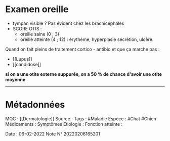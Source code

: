 # Examen oreille
-   tympan visible ? Pas évident chez les brachicéphales
-   SCORE OTIS :
	-   oreille saine (0 ; 3)
	-   oreille atteinte (4 ; 12) : érythème, hyperplasie sécrétion, ulcère.

Quand on fait pleins de traitement cortico - antibio et que ça marche pas :
-   [[Lupus]]
-   [[candidose]]

**si on a une otite externe suppurée, on a 50 % de chance d'avoir une otite moyenne**

***

# Métadonnées
MOC : [[Dermatologie]]
Source :
Tags : #Maladie 
	Espèce : #Chat  #Chien 
	Médicaments :
	Symptômes
	Etiologie :
	Fonction atteinte :
	
Date : 06-02-2022
Note N° 20220206165201